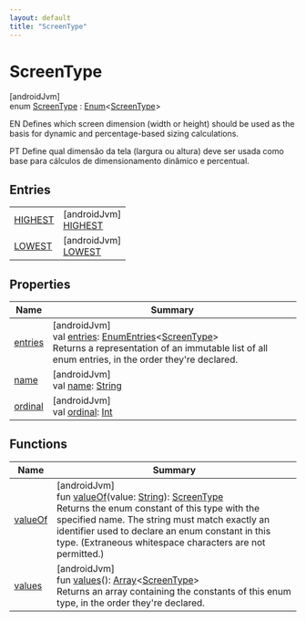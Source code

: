 ```yaml
---
layout: default
title: "ScreenType"
---
```


# ScreenType

[androidJvm]\
enum [ScreenType](index.md) : [Enum](https://kotlinlang.org/api/core/kotlin-stdlib/kotlin/-enum/index.html)&lt;[ScreenType](index.md)&gt; 

EN Defines which screen dimension (width or height) should be used as the basis for dynamic and percentage-based sizing calculations.

PT Define qual dimensão da tela (largura ou altura) deve ser usada como base para cálculos de dimensionamento dinâmico e percentual.

## Entries

| | |
|---|---|
| [HIGHEST](-h-i-g-h-e-s-t/index.md) | [androidJvm]<br>[HIGHEST](-h-i-g-h-e-s-t/index.md) |
| [LOWEST](-l-o-w-e-s-t/index.md) | [androidJvm]<br>[LOWEST](-l-o-w-e-s-t/index.md) |

## Properties

| Name | Summary |
|---|---|
| [entries](entries.md) | [androidJvm]<br>val [entries](entries.md): [EnumEntries](https://kotlinlang.org/api/core/kotlin-stdlib/kotlin.enums/-enum-entries/index.html)&lt;[ScreenType](index.md)&gt;<br>Returns a representation of an immutable list of all enum entries, in the order they're declared. |
| [name](../-unit-type/-p-x/index.md#-372974862%2FProperties%2F373173406) | [androidJvm]<br>val [name](../-unit-type/-p-x/index.md#-372974862%2FProperties%2F373173406): [String](https://kotlinlang.org/api/core/kotlin-stdlib/kotlin/-string/index.html) |
| [ordinal](../-unit-type/-p-x/index.md#-739389684%2FProperties%2F373173406) | [androidJvm]<br>val [ordinal](../-unit-type/-p-x/index.md#-739389684%2FProperties%2F373173406): [Int](https://kotlinlang.org/api/core/kotlin-stdlib/kotlin/-int/index.html) |

## Functions

| Name | Summary |
|---|---|
| [valueOf](value-of.md) | [androidJvm]<br>fun [valueOf](value-of.md)(value: [String](https://kotlinlang.org/api/core/kotlin-stdlib/kotlin/-string/index.html)): [ScreenType](index.md)<br>Returns the enum constant of this type with the specified name. The string must match exactly an identifier used to declare an enum constant in this type. (Extraneous whitespace characters are not permitted.) |
| [values](values.md) | [androidJvm]<br>fun [values](values.md)(): [Array](https://kotlinlang.org/api/core/kotlin-stdlib/kotlin/-array/index.html)&lt;[ScreenType](index.md)&gt;<br>Returns an array containing the constants of this enum type, in the order they're declared. |
